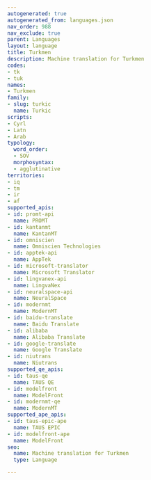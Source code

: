 ```yaml
---
autogenerated: true
autogenerated_from: languages.json
nav_order: 988
nav_exclude: true
parent: Languages
layout: language
title: Turkmen
description: Machine translation for Turkmen
codes:
- tk
- tuk
names:
- Turkmen
family:
- slug: turkic
  name: Turkic
scripts:
- Cyrl
- Latn
- Arab
typology:
  word_order:
  - SOV
  morphosyntax:
  - agglutinative
territories:
- iq
- tm
- ir
- af
supported_apis:
- id: promt-api
  name: PROMT
- id: kantanmt
  name: KantanMT
- id: omniscien
  name: Omniscien Technologies
- id: apptek-api
  name: AppTek
- id: microsoft-translator
  name: Microsoft Translator
- id: lingvanex-api
  name: LingvaNex
- id: neuralspace-api
  name: NeuralSpace
- id: modernmt
  name: ModernMT
- id: baidu-translate
  name: Baidu Translate
- id: alibaba
  name: Alibaba Translate
- id: google-translate
  name: Google Translate
- id: niutrans
  name: Niutrans
supported_qe_apis:
- id: taus-qe
  name: TAUS QE
- id: modelfront
  name: ModelFront
- id: modernmt-qe
  name: ModernMT
supported_ape_apis:
- id: taus-epic-ape
  name: TAUS EPIC
- id: modelfront-ape
  name: ModelFront
seo:
  name: Machine translation for Turkmen
  type: Language

---
```


